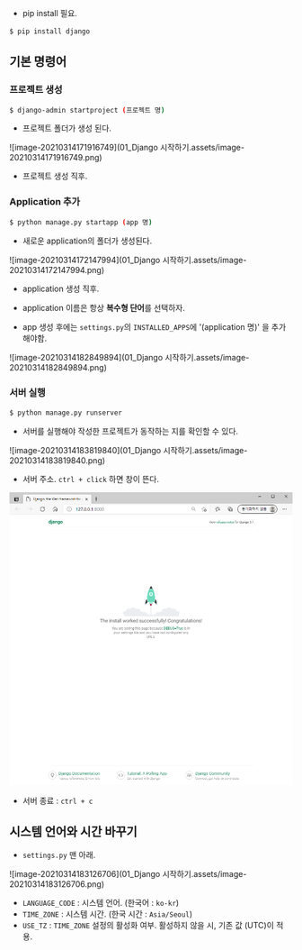 * pip install 필요.

```bash
$ pip install django
```



## 기본 명령어

### 프로젝트 생성

```bash
$ django-admin startproject (프로젝트 명)
```

* 프로젝트 폴더가 생성 된다.

![image-20210314171916749](01_Django 시작하기.assets/image-20210314171916749.png)

* 프로젝트 생성 직후.



### Application 추가

```bash
$ python manage.py startapp (app 명)
```

* 새로운 application의 폴더가 생성된다.

![image-20210314172147994](01_Django 시작하기.assets/image-20210314172147994.png)

* application 생성 직후.

* application 이름은 항상 **복수형 단어**를 선택하자.
* app 생성 후에는 `settings.py`의 `INSTALLED_APPS`에 '(application 명)' 을 추가해야함.

![image-20210314182849894](01_Django 시작하기.assets/image-20210314182849894.png)



### 서버 실행

```bash
$ python manage.py runserver
```

* 서버를 실행해야 작성한 프로젝트가 동작하는 지를 확인할 수 있다.

![image-20210314183819840](01_Django 시작하기.assets/image-20210314183819840.png)

* 서버 주소. `ctrl + click` 하면 창이 뜬다.

<img src="01_Django 시작하기.assets/image-20210314183926777.png" alt="image-20210314183926777"  />

* 서버 종료 : `ctrl + c`





## 시스템 언어와 시간 바꾸기

* `settings.py` 맨 아래.

![image-20210314183126706](01_Django 시작하기.assets/image-20210314183126706.png)

* `LANGUAGE_CODE` : 시스템 언어. (한국어 : `ko-kr`)
* `TIME_ZONE` : 시스템 시간. (한국 시간 : `Asia/Seoul`)
* `USE_TZ` : `TIME_ZONE` 설정의 활성화 여부. 활성하지 않을 시, 기존 값 (UTC)이 적용.